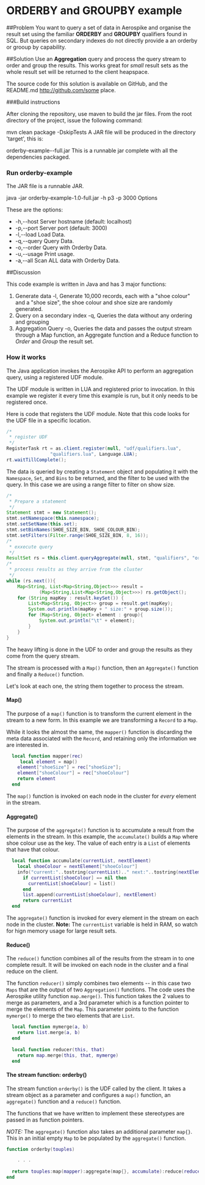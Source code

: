 # ORDERBY and GROUPBY example

##Problem
You want to query a set of data in Aerospike and organise the result set using the familiar **ORDERBY** and **GROUPBY** qualifiers found in SQL. But queries on secondary indexes do not directly provide a an orderby or grooup by capability.

##Solution
Use an **Aggregation** query and process the query stream to order and group the results. This works great for *small* result sets as the whole result set will be returned to the client heapspace.

The source code for this solution is available on GitHub, and the README.md 
http://github.com/some place. 

###Build instructions

After cloning the repository, use maven to build the jar files. From the root directory of the project, issue the following command:

mvn clean package -DskipTests
A JAR file will be produced in the directory 'target', this is:

orderby-example-<version>-full.jar
This is a runnable jar complete with all the dependencies packaged.

### Run orderby-example

The JAR file is a runnable JAR.

java -jar orderby-example-1.0-full.jar -h p3 -p 3000 
Options

These are the options:

- -h,--host <arg>  Server hostname (default: localhost)
- -p,--port <arg>  Server port (default: 3000)
- -l,--load		 Load Data.
- -q,--query		 Query Data.
- -o,--order		 Query with Orderby Data.
- -u,--usage       Print usage.
- -a,--all			Scan ALL data with Orderby Data.


##Discussion

This code example is written in Java and has 3 major functions:

1. Generate data -l, Generate 10,000 records, each with a "shoe colour" and a "shoe size", the shoe colour and shoe size are randomly generated. 
2. Query on a secondary index -q, Queries the data without any ordering and grouping
3. Aggregation Query -o, Queries the data and passes the output stream through a Map function, an Aggregate function and a Reduce function to *Order* and *Group* the result set.

### How it works
The Java application invokes the Aerospike API to perform an aggregation query, using a registered UDF module. 

The UDF module is written in LUA and registered prior to invocation. In this example we register it every time this example is run, but it only needs to be registered once.

Here is code that registers the UDF module. Note that this code looks for the UDF file in a specific location.
```java
/*
 * register UDF
 */
RegisterTask rt = as.client.register(null, "udf/qualifiers.lua", 
				"qualifiers.lua", Language.LUA);
rt.waitTillComplete();

```

The data is queried by creating a `Statement` object and populating it with the `Namespace`, `Set`, and `Bins` to be returned, and the filter to be used with the query. In this case we are using a range filter to filter on show size.

```java
/*
 * Prepare a statement
 */
Statement stmt = new Statement();
stmt.setNamespace(this.namespace);
stmt.setSetName(this.set);
stmt.setBinNames(SHOE_SIZE_BIN, SHOE_COLOUR_BIN);
stmt.setFilters(Filter.range(SHOE_SIZE_BIN, 8, 16));
/*
 * exxecute query
 */
ResultSet rs = this.client.queryAggregate(null, stmt, "qualifiers", "orderby");
/*
 * process results as they arrive from the cluster
 */
while (rs.next()){
	Map<String, List<Map<String,Object>>> result = 
			(Map<String,List<Map<String,Object>>>) rs.getObject();
	for (String mapKey : result.keySet()) {
		List<Map<String, Object>> group = result.get(mapKey);
		System.out.println(mapKey + " size:" + group.size());
		for (Map<String, Object> element : group){
			System.out.println("\t" + element);
		}
	}
}

```
The heavy lifting is done in the UDF to order and group the results as they come from the query stream.

The stream is processed with a `Map()` function, then an `Aggregate()` function and finally a `Reduce()` function.

Let's look at each one, the string them together to process the stream.

#### Map()

The purpose of a `map()` function is to transform the current element in the stream to a new form. In this example we are transforming a `Record` to a `Map`.

While it looks the almost the same, the `mapper()` function is discarding the meta data associated with the `Record`, and retaining only the information we are interested in.
```lua
  local function mapper(rec)
     local element = map()
    element["shoeSize"] = rec["shoeSize"];
    element["shoeColour"] = rec["shoeColour"]
    return element
  end 
```
The `map()` function is invoked on each node in the cluster for *every* element in the stream.

#### Aggregate()
The purpose of the `aggregate()` function is to accumulate a result from the elements in the stream. In this example, the `accumulate()` builds a `Map` where shoe colour use as the key. The value of each entry is a `List` of elements that have that colour. 
```lua
  local function accumulate(currentList, nextElement)
    local shoeColour = nextElement["shoeColour"]
    info("current:"..tostring(currentList).." next:"..tostring(nextElement))
      if currentList[shoeColour] == nil then
        currentList[shoeColour] = list()
      end 
      list.append(currentList[shoeColour], nextElement)
      return currentList
  end
```
The `aggregate()` function is invoked for every element in the stream on each node in the cluster. **Note:** The `currentList` variable is held in RAM, so watch for hign memory usage for large result sets.

#### Reduce()
The `reduce()` function combines all of the results from the stream in to one complete result. It will be invoked on each node in the cluster and a final reduce on the client.

The function `reducer()` simply combines two elements -- in this case two `Maps` that are the output of two `Aggregation()` functions. The code uses the Aerospike utility function `map.merge()`. This function takes the 2 values to merge as parameters, and a 3rd parameter which is a function pointer to merge the elements of the `Map`.  This parameter points to the function `mymerge()` to merge the two elements that are `List`.

```lua
  local function mymerge(a, b)
    return list.merge(a, b)
  end
  
  local function reducer(this, that)
    return map.merge(this, that, mymerge)
  end
```

#### The stream function: orderby()

The stream function `orderby()` is the UDF called by the client. It takes a stream object as a parameter and configures a `map()` function, an `aggregate()` function and a `reduce()` function.

The functions that we have written to implement these stereotypes are passed in as function pointers.

*NOTE:* The `aggregate()` function also takes an additional parameter `map{}`. This in an initial empty `Map` to be populated by the `aggregate()` function.

```lua
function orderby(touples)

	. . .
	  
  return touples:map(mapper):aggregate(map{}, accumulate):reduce(reducer)
end
```